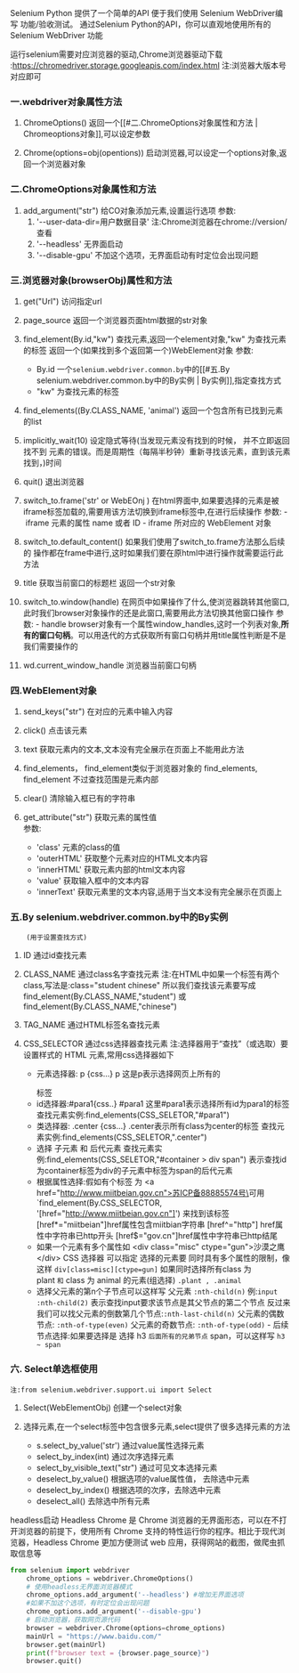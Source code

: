 Selenium Python 提供了一个简单的API 便于我们使用 Selenium WebDriver编写 功能/验收测试。
 通过Selenium Python的API，你可以直观地使用所有的 Selenium WebDriver 功能

运行selenium需要对应浏览器的驱动,Chrome浏览器驱动下载
:https://chromedriver.storage.googleapis.com/index.html
注:浏览器大版本号对应即可

### 一.webdriver对象属性方法
1. ChromeOptions() 返回一个[[#二.ChromeOptions对象属性和方法 | Chromeoptions对象]],可以设定参数

2. Chrome(options=obj(opentions)) 
  启动浏览器,可以设定一个options对象,返回一个浏览器对象

### 二.ChromeOptions对象属性和方法
1. add_argument("str") 给CO对象添加元素,设置运行选项
	参数:
	1.  '--user-data-dir=用户数据目录' 注:Chrome浏览器在chrome://version/查看
	2. '--headless' 无界面启动
	3. '--disable-gpu'  不加这个选项，无界面启动有时定位会出现问题

### 三.浏览器对象(browserObj)属性和方法
1. get("Url")	 访问指定url

2. page_source	返回一个浏览器页面html数据的str对象

3. find_element(By.id,"kw")	查找元素,返回一个element对象,"kw" 为查找元素的标签
   返回一个(如果找到多个返回第一个)WebElement对象
   参数:
	- By.id 一个`selenium.webdriver.common.by`中的[[#五.By selenium.webdriver.common.by中的By实例 | By实例]],指定查找方式
	- "kw" 为查找元素的标签

4. find_elements((By.CLASS_NAME, 'animal')	返回一个包含所有已找到元素的list

5. implicitly_wait(10)	设定隐式等待(当发现元素没有找到的时候， 并不立即返回找不到
    元素的错误。而是周期性（每隔半秒钟）重新寻找该元素，直到该元素找到，)时间

6. quit()       退出浏览器

7. switch_to.frame('str' or WebEOnj )       在html界面中,如果要选择的元素是被iframe标签加载的,需要用该方法切换到iframe标签中,在进行后续操作
           参数:
	        -  iframe 元素的属性 name 或者 ID 
	        - iframe 所对应的 WebElement 对象

8. switch_to.default_content()                如果我们使用了switch_to.frame方法那么后续的
	操作都在frame中进行,这时如果我们要在原html中进行操作就需要运行此方法

9.  title 获取当前窗口的标题栏 返回一个str对象

10. switch_to.window(handle)               在网页中如果操作了什么,使浏览器跳转其他窗口,
      此时我们browser对象操作的还是此窗口,需要用此方法切换其他窗口操作
	      参数:
		      - handle browser对象有一个属性window_handles,这时一个列表对象,**所有的窗口句柄**。可以用迭代的方式获取所有窗口句柄并用title属性判断是不是我们需要操作的
11. wd.current_window_handle           浏览器当前窗口句柄



### 四.WebElement对象
1. send_keys("str")	在对应的元素中输入内容

2. click()	点击该元素
		
3. text		获取元素内的文本,文本没有完全展示在页面上不能用此方法

4. find_elements， find_element类似于浏览器对象的 find_elements, find_element
	不过查找范围是元素内部

5. clear()       清除输入框已有的字符串

6. get_attribute("str")      获取元素的属性值    
	参数:
	- 'class'   元素的class的值
	- 'outerHTML'   获取整个元素对应的HTML文本内容
	- 'innerHTML'    获取元素内部的html文本内容
	- 'value'    获取输入框中的文本内容
	- 'innerText'    获取元素里的文本内容,适用于当文本没有完全展示在页面上


### 五.By   selenium.webdriver.common.by中的By实例
		(用于设置查找方式)		
1. ID	通过id查找元素

2. CLASS_NAME 通过class名字查找元素
	注:在HTML中如果一个标签有两个class,写法是:class="student  chinese"
	所以我们查找该元素要写成find_element(By.CLASS_NAME,"student")
	或find_element(By.CLASS_NAME,"chinese")

3.  TAG_NAME	通过HTML标签名查找元素

5. CSS_SELECTOR    通过css选择器查找元素
		注:选择器用于“查找”（或选取）要设置样式的 HTML 元素,常用css选择器如下
	  - 元素选择器: p {css...}    p 这是p表示选择网页上所有的</p>标签
	  - id选择器:#para1{css..}  \#para1 这里\#para1表示选择所有id为para1的标签
		  查找元素实例:find_elements(CSS_SELETOR,"\#para1")
	  - 类选择器:  .center {css...} .center表示所有class为center的标签
		  查找元素实例:find_elements(CSS_SELETOR,".center")
	  -  选择 子元素 和 后代元素 
		  查找元素实例:find_elements(CSS_SELETOR,"#container > div  span")
		  表示查找id为container标签为div的子元素中标签为span的后代元素
	  -  根据属性选择:假如有个标签 为
	     \<a href="http://www.miitbeian.gov.cn">苏ICP备88885574号\</a>可用
	     `find_element(By.CSS_SELECTOR, '[href="http://www.miitbeian.gov.cn"]')
	     来找到该标签
			[href*="miitbeian"]href属性包含miitbian字符串
			[href^="http"] href属性中字符串已http开头
			[href$="gov.cn"]href属性中字符串已http结尾
	  -  如果一个元素有多个属性如
		        \<div class="misc" ctype="gun">沙漠之鹰\</div>
		 CSS 选择器 可以指定 选择的元素要 同时具有多个属性的限制，像这样 `div[class=misc][ctype=gun]`
	       如果同时选择所有class 为 plant `和` class 为 animal 的元素(组选择)
	       `.plant , .animal`
	  - 选择父元素的第n个子节点可以这样写  父元素 `:nth-child(n)`
		  例:`input  :nth-child(2)`  表示查找input要求该节点是其父节点的第二个节点
		  反过来我们可以找父元素的倒数第几个节点:`:nth-last-child(n)`
		  父元素的偶数节点: `:nth-of-type(even)`
		  父元素的奇数节点: `:nth-of-type(odd)`
	   - 后续节点选择:如果要选择是 选择 h3 `后面所有的兄弟节点` span，可以这样写
			  `h3 ~ span`



### 六. Select单选框使用
	注:from selenium.webdriver.support.ui import Select
1. Select(WebElementObj)  创建一个select对象

2.  选择元素,在一个select标签中包含很多元素,select提供了很多选择元素的方法
	- s.select_by_value('str')     通过value属性选择元素
	- select_by_index(int)        通过次序选择元素
	- select_by_visible_text("str")        通过可见文本选择元素
	- deselect_by_value()                      根据选项的value属性值， 去除选中元素
	- deselect_by_index()                      根据选项的次序，去除选中元素
	- deselect_all()                                 去除选中所有元素

















headless启动
Headless Chrome 是 Chrome 浏览器的无界面形态，可以在不打开浏览器的前提下，使用所有 
Chrome 支持的特性运行你的程序。相比于现代浏览器，Headless Chrome 更加方便测试 web 
应用，获得网站的截图，做爬虫抓取信息等
```python
from selenium import webdriver
	chrome_options = webdriver.ChromeOptions()
	# 使用headless无界面浏览器模式
	chrome_options.add_argument('--headless') #增加无界面选项
	#如果不加这个选项，有时定位会出现问题
	chrome_options.add_argument('--disable-gpu') 
	# 启动浏览器，获取网页源代码
	browser = webdriver.Chrome(options=chrome_options)
	mainUrl = "https://www.baidu.com/"
	browser.get(mainUrl)
	print(f"browser text = {browser.page_source}")
	browser.quit()
```

















